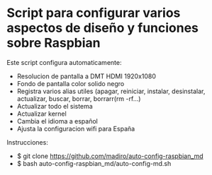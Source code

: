 # Script para configurar varios aspectos de diseño y funciones sobre Raspbian

Este script configura automaticamente:

  - Resolucion de pantalla a DMT HDMI 1920x1080
  - Fondo de pantalla color solido negro
  - Registra varios alias utiles (apagar, reiniciar, instalar, desinstalar, actualizar, buscar, borrar, borrarr(rm -rf...)
  - Actualizar todo el sistema
  - Actualizar kernel
  - Cambia el idioma a español
  - Ajusta la configuracion wifi para España
  
Instrucciones:

  - $ git clone https://github.com/madiro/auto-config-raspbian_md
  - $ bash auto-config-raspbian_md/auto-config-md.sh
  
